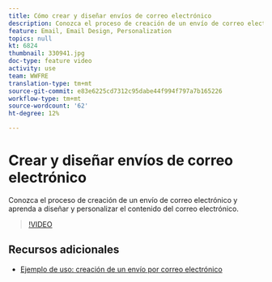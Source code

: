 ```yaml
---
title: Cómo crear y diseñar envíos de correo electrónico
description: Conozca el proceso de creación de un envío de correo electrónico y aprenda a diseñar y personalizar el contenido del correo electrónico.
feature: Email, Email Design, Personalization
topics: null
kt: 6824
thumbnail: 330941.jpg
doc-type: feature video
activity: use
team: WWFRE
translation-type: tm+mt
source-git-commit: e83e6225cd7312c95dabe44f994f797a7b165226
workflow-type: tm+mt
source-wordcount: '62'
ht-degree: 12%

---
```



# Crear y diseñar envíos de correo electrónico

Conozca el proceso de creación de un envío de correo electrónico y aprenda a diseñar y personalizar el contenido del correo electrónico.

>[!VIDEO](https://video.tv.adobe.com/v/330941?quality=12)

## Recursos adicionales

* [Ejemplo de uso: creación de un envío por correo electrónico](https://experienceleague.adobe.com/docs/campaign-classic/using/designing-content/editing-html-content/use-case)
